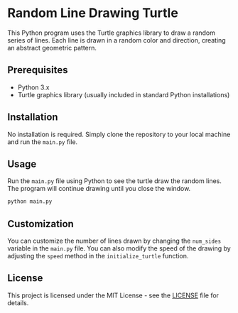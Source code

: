 # Random Line Drawing Turtle

This Python program uses the Turtle graphics library to draw a random series of lines. Each line is drawn in a random color and direction, creating an abstract geometric pattern.

## Prerequisites

- Python 3.x
- Turtle graphics library (usually included in standard Python installations)

## Installation

No installation is required. Simply clone the repository to your local machine and run the `main.py` file.

## Usage

Run the `main.py` file using Python to see the turtle draw the random lines. The program will continue drawing until you close the window.

```bash
python main.py
```

## Customization

You can customize the number of lines drawn by changing the `num_sides` variable in the `main.py` file. You can also modify the speed of the drawing by adjusting the `speed` method in the `initialize_turtle` function.

## License

This project is licensed under the MIT License - see the [LICENSE](LICENSE) file for details.
